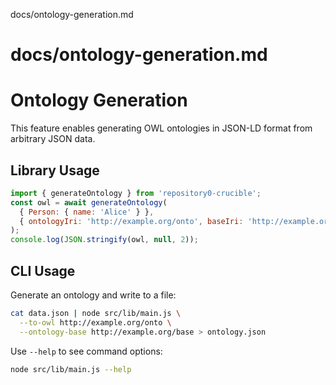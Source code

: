 docs/ontology-generation.md
# docs/ontology-generation.md
# Ontology Generation

This feature enables generating OWL ontologies in JSON-LD format from arbitrary JSON data.

## Library Usage

```js
import { generateOntology } from 'repository0-crucible';
const owl = await generateOntology(
  { Person: { name: 'Alice' } },
  { ontologyIri: 'http://example.org/onto', baseIri: 'http://example.org/base' }
);
console.log(JSON.stringify(owl, null, 2));
```

## CLI Usage

Generate an ontology and write to a file:

```bash
cat data.json | node src/lib/main.js \
  --to-owl http://example.org/onto \
  --ontology-base http://example.org/base > ontology.json
```

Use `--help` to see command options:

```bash
node src/lib/main.js --help
```